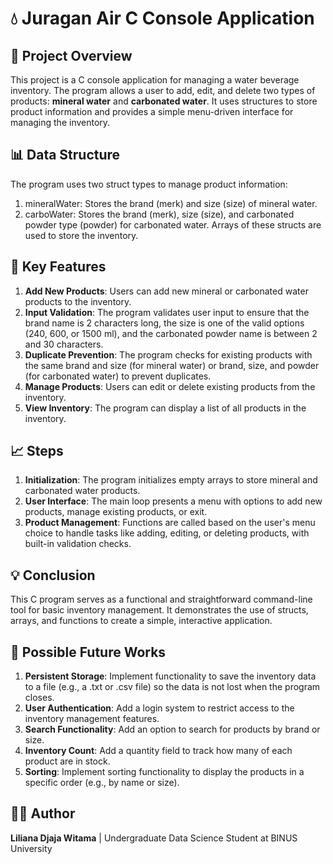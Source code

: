 # 💧 Juragan Air C Console Application

## 📌 Project Overview
This project is a C console application for managing a water beverage inventory. The program allows a user to add, edit, and delete two types of products: **mineral water** and **carbonated water**. It uses structures to store product information and provides a simple menu-driven interface for managing the inventory.

## 📊 Data Structure
The program uses two struct types to manage product information:
1. mineralWater: Stores the brand (merk) and size (size) of mineral water.
2. carboWater: Stores the brand (merk), size (size), and carbonated powder type (powder) for carbonated water.
Arrays of these structs are used to store the inventory.

## 🔑 Key Features
1. **Add New Products**: Users can add new mineral or carbonated water products to the inventory.
2. **Input Validation**: The program validates user input to ensure that the brand name is 2 characters long, the size is one of the valid options (240, 600, or 1500 ml), and the carbonated powder name is between 2 and 30 characters.
3. **Duplicate Prevention**: The program checks for existing products with the same brand and size (for mineral water) or brand, size, and powder (for carbonated water) to prevent duplicates.
4. **Manage Products**: Users can edit or delete existing products from the inventory.
5. **View Inventory**: The program can display a list of all products in the inventory.

## 📈 Steps
1. **Initialization**: The program initializes empty arrays to store mineral and carbonated water products.
2. **User Interface**: The main loop presents a menu with options to add new products, manage existing products, or exit.
3. **Product Management**: Functions are called based on the user's menu choice to handle tasks like adding, editing, or deleting products, with built-in validation checks.

## 💡 Conclusion
This C program serves as a functional and straightforward command-line tool for basic inventory management. It demonstrates the use of structs, arrays, and functions to create a simple, interactive application.

## 🔮 Possible Future Works
1. **Persistent Storage**: Implement functionality to save the inventory data to a file (e.g., a .txt or .csv file) so the data is not lost when the program closes.
2. **User Authentication**: Add a login system to restrict access to the inventory management features.
3. **Search Functionality**: Add an option to search for products by brand or size.
4. **Inventory Count**: Add a quantity field to track how many of each product are in stock.
5. **Sorting**: Implement sorting functionality to display the products in a specific order (e.g., by name or size).

## 👨‍💻 Author
**Liliana Djaja Witama** | Undergraduate Data Science Student at BINUS University
